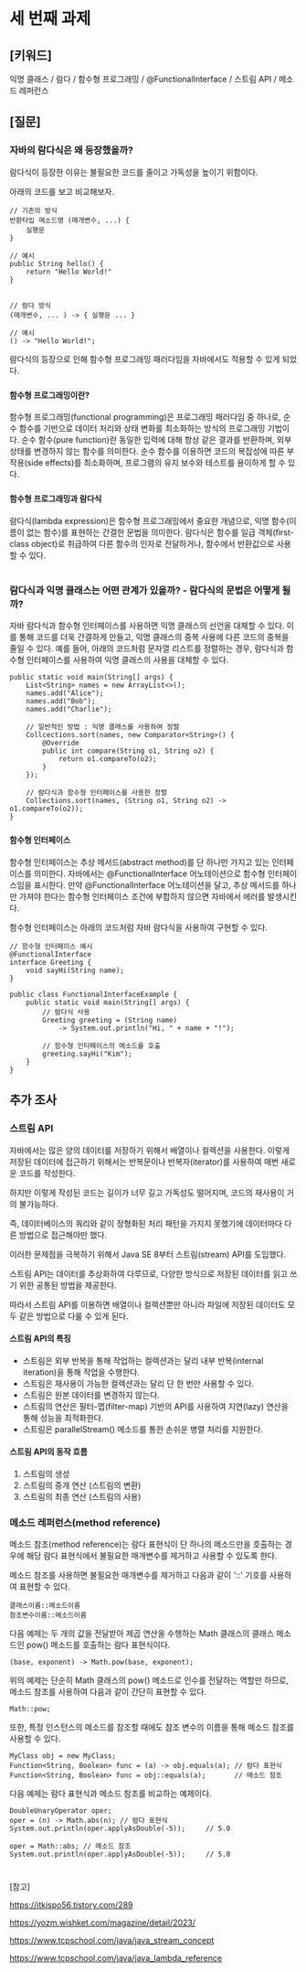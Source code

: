 # 세 번째 과제
## [키워드]
익명 클래스 / 람다 / 함수형 프로그래밍 / @FunctionalInterface / 스트림 API / 메소드 레퍼런스

## [질문]
### 자바의 람다식은 왜 등장했을까?
람다식이 등장한 이유는 불필요한 코드를 줄이고 가독성을 높이기 위함이다. 

아래의 코드를 보고 비교해보자.

    // 기존의 방식
    반환타입 메소드명 (매개변수, ...) {
        실행문
    }

    // 예시
    public String hello() {
        return "Hello World!"
    }


    // 람다 방식
    (매개변수, ... ) -> { 실행문 ... }

    // 예시
    () -> "Hello World!";

람다식의 등장으로 인해 함수형 프로그래밍 패러다임을 자바에서도 적용할 수 있게 되었다.
###
#### 함수형 프로그래밍이란?
함수형 프로그래밍(functional programming)은 프로그래밍 패러다임 중 하나로, 순수 함수를 기반으로 데이터 처리와 상태 변화를 최소화하는 방식의 프로그래밍 기법이다. 순수 함수(pure function)란 동일한 입력에 대해 항상 같은 결과를 반환하며, 외부 상태를 변경하지 않는 함수를 의미한다. 순수 함수를 이용하면 코드의 복잡성에 따른 부작용(side effects)를 최소화하며, 프로그램의 유지 보수와 테스트를 용이하게 할 수 있다.

###
#### 함수형 프로그래밍과 람다식
람다식(lambda expression)은 함수형 프로그래밍에서 중요한 개념으로, 익명 함수(이름이 없는 함수)를 표현하는 간결한 문법을 의미한다. 람다식은 함수를 일급 객체(first-class object)로 취급하여 다른 함수의 인자로 전달하거나, 함수에서 반환값으로 사용할 수 있다.

#
### 람다식과 익명 클래스는 어떤 관계가 있을까? - 람다식의 문법은 어떻게 될까?
자바 람다식과 함수형 인터페이스를 사용하면 익명 클래스의 선언을 대체할 수 있다. 이를 통해 코드를 더욱 간결하게 만들고, 익명 클래스의 중복 사용에 다른 코드의 중복을 줄일 수 있다. 예를 들어, 아래의 코드처럼 문자열 리스트를 정렬하는 경우, 람다식과 함수형 인터페이스를 사용하여 익명 클래스의 사용을 대체할 수 있다.

    public static void main(String[] args) {
        List<String> names = new ArrayList<>();
        names.add("Alice");
        names.add("Bob");
        names.add("Charlie");

        // 일반적인 방법 : 익명 클래스를 사용하여 정렬
        Collcections.sort(names, new Comparator<String>() {
            @Override
            public int compare(String o1, String o2) {
                return o1.compareTo(o2);
            }
        });

        // 람다식과 함수형 인터페이스를 사용한 정렬
        Collections.sort(names, (String o1, String o2) -> o1.compareTo(o2));
    }

###
#### 함수형 인터페이스
함수형 인터페이스는 추상 메서드(abstract method)를 단 하나만 가지고 있는 인터페이스를 의미한다. 자바에서는 @FunctionalInterface 어노테이션으로 함수형 인터페이스임을 표시한다. 만약 @FunctionalInterface 어노테이션을 달고, 추상 메서드를 하나만 가져야 한다는 함수형 인터페이스 조건에 부합하지 않으면 자바에서 에러를 발생시킨다.

함수형 인터페이스는 아래의 코드처럼 자바 람다식을 사용하여 구현할 수 있다.

    // 함수형 인터페이스 예시
    @FunctionalInterface
    interface Greeting {
        void sayHi(String name);
    }

    public class FunctionalInterfaceExample {
        public static void main(String[] args) {
            // 람다식 사용
            Greeting greeting = (String name)
                -> System.out.println("Hi, " + name + "!");

            // 함수형 인터페이스의 메소드를 호출
            greeting.sayHi("Kim");
        }
    }

##
## 추가 조사
### 스트림 API
자바에서는 많은 양의 데이터를 저장하기 위해서 배열이나 컬렉션을 사용한다. 이렇게 저장된 데이터에 접근하기 위해서는 반복문이나 반복자(iterator)를 사용하여 매번 새로운 코드를 작성한다.

하지만 이렇게 작성된 코드는 길이가 너무 길고 가독성도 떨어지며, 코드의 재사용이 거의 불가능하다.

즉, 데이터베이스의 쿼리와 같이 정형화된 처리 패턴을 가지지 못했기에 데이터마다 다른 방법으로 접근해야만 했다.

이러한 문제점을 극복하기 위해서 Java SE 8부터 스트림(stream) API를 도입했다.

스트림 API는 데이터를 추상화하여 다루므로, 다양한 방식으로 저장된 데이터를 읽고 쓰기 위한 공통된 방법을 제공한다.

따라서 스트림 API를 이용하면 배열이나 컬렉션뿐만 아니라 파일에 저장된 데이터도 모두 같은 방법으로 다룰 수 있게 된다.

#### 스트림 API의 특징
- 스트림은 외부 반복을 통해 작업하는 컬렉션과는 달리 내부 반복(internal iteration)을 통해 작업을 수행한다. 
- 스트림은 재사용이 가능한 컬렉션과는 달리 단 한 번만 사용할 수 있다. 
- 스트림은 원본 데이터를 변경하지 않는다. 
- 스트림의 연산은 필터-맵(filter-map) 기반의 API를 사용하여 지연(lazy) 연산을 통해 성능을 최적화한다. 
- 스트림은 parallelStream() 메소드를 통한 손쉬운 병렬 처리를 지원한다.

#### 스트림 API의 동작 흐름
1. 스트림의 생성
2. 스트림의 중개 연산 (스트림의 변환)
3. 스트림의 최종 연산 (스트림의 사용)

###
### 메소드 레퍼런스(method reference)
메소드 참조(method reference)는 람다 표현식이 단 하나의 메소드만을 호출하는 경우에 해당 람다 표현식에서 불필요한 매개변수를 제거하고 사용할 수 있도록 한다.

메소드 참조를 사용하면 불필요한 매개변수를 제거하고 다음과 같이 '::' 기호를 사용하여 표현할 수 있다.

    클래스이름::메소드이름
    참조변수이름::메소드이름

다음 예제는 두 개의 값을 전달받아 제곱 연산을 수행하는 Math 클래스의 클래스 메소드인 pow() 메소드를 호출하는 람다 표현식이다.

    (base, exponent) -> Math.pow(base, exponent);

위의 예제는 단순히 Math 클래스의 pow() 메소드로 인수를 전달하는 역할만 하므로, 메소드 참조를 사용하여 다음과 같이 간단히 표현할 수 있다.

    Math::pow;

또한, 특정 인스턴스의 메소드를 참조할 때에도 참조 변수의 이름을 통해 메소드 참조를 사용할 수 있다.

    MyClass obj = new MyClass;
    Function<String, Boolean> func = (a) -> obj.equals(a); // 람다 표현식
    Function<String, Boolean> func = obj::equals(a);       // 메소드 참조

다음 예제는 람다 표현식과 메소드 참조를 비교하는 예제이다.

    DoubleUnaryOperator oper;
    oper = (n) -> Math.abs(n); // 람다 표현식
    System.out.println(oper.applyAsDouble(-5));     // 5.0

    oper = Math::abs; // 메소드 참조
    System.out.println(oper.applyAsDouble(-5));     // 5.0

#
[참고]

https://itkjspo56.tistory.com/289

https://yozm.wishket.com/magazine/detail/2023/

https://www.tcpschool.com/java/java_stream_concept

https://www.tcpschool.com/java/java_lambda_reference